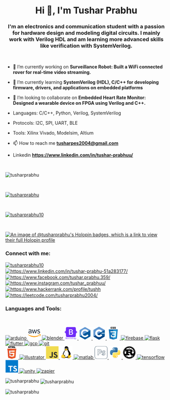 <h1 align="center">Hi 👋, I'm Tushar Prabhu</h1>
<h3 align="center">I'm an electronics and communication student with a passion for hardware design and modeling digital circuits. I mainly work with Verilog HDL and am learning more advanced skills like verification with SystemVerilog.</h3>
<br>

- 🔭 I’m currently working on **Surveillance Robot: Built a WiFi connected rover for real-time video streaming.**

- 🌱 I’m currently learning **SystemVerilog (HDL), C/C++ for developing firmware, drivers, and applications on embedded platforms**

- 👯 I’m looking to collaborate on **Embedded Heart Rate Monitor: Designed a wearable device on FPGA using Verilog and C++.**

- Languages: C/C++, Python, Verilog, SystemVerilog
- Protocols: I2C, SPI, UART, BLE
- Tools: Xilinx Vivado, Modelsim, Altium

- 📫 How to reach me **tusharpes2004@gmail.com**
- Linkedin **https://www.linkedin.com/in/tushar-prabhuu/**
<br>

<p align="left"> <img src="https://komarev.com/ghpvc/?username=tusharprabhu&label=Profile%20views&color=0e75b6&style=flat" alt="tusharprabhu" /> </p>
<br>

<p align="left"> <a href="https://github.com/ryo-ma/github-profile-trophy"><img src="https://github-profile-trophy.vercel.app/?username=tusharprabhu" alt="tusharprabhu" /></a> </p>
<br>

<p align="left"> <a href="https://twitter.com/tusharprabhu10" target="blank"><img src="https://img.shields.io/twitter/follow/tusharprabhu10?logo=twitter&style=for-the-badge" alt="tusharprabhu10" /></a> </p>
<br>
  
[![An image of @tusharprabhu's Holopin badges, which is a link to view their full Holopin profile](https://holopin.me/tusharprabhu)](https://holopin.io/@tusharprabhu)



<h3 align="left">Connect with me:</h3>
<p align="left">
<a href="https://twitter.com/tusharprabhu10" target="blank"><img align="center" src="https://raw.githubusercontent.com/rahuldkjain/github-profile-readme-generator/master/src/images/icons/Social/twitter.svg" alt="tusharprabhu10" height="30" width="40" /></a>
<a href="https://linkedin.com/in/https://www.linkedin.com/in/tushar-prabhu-51a283177/" target="blank"><img align="center" src="https://raw.githubusercontent.com/rahuldkjain/github-profile-readme-generator/master/src/images/icons/Social/linked-in-alt.svg" alt="https://www.linkedin.com/in/tushar-prabhu-51a283177/" height="30" width="40" /></a>
<a href="https://fb.com/https://www.facebook.com/tushar.prabhu.359/" target="blank"><img align="center" src="https://raw.githubusercontent.com/rahuldkjain/github-profile-readme-generator/master/src/images/icons/Social/facebook.svg" alt="https://www.facebook.com/tushar.prabhu.359/" height="30" width="40" /></a>
<a href="https://instagram.com/https://www.instagram.com/tushar_prabhuu/" target="blank"><img align="center" src="https://raw.githubusercontent.com/rahuldkjain/github-profile-readme-generator/master/src/images/icons/Social/instagram.svg" alt="https://www.instagram.com/tushar_prabhuu/" height="30" width="40" /></a>
<a href="https://www.hackerrank.com/https://www.hackerrank.com/profile/tushh" target="blank"><img align="center" src="https://raw.githubusercontent.com/rahuldkjain/github-profile-readme-generator/master/src/images/icons/Social/hackerrank.svg" alt="https://www.hackerrank.com/profile/tushh" height="30" width="40" /></a>
<a href="https://www.leetcode.com/https://leetcode.com/tusharprabhu2004/" target="blank"><img align="center" src="https://raw.githubusercontent.com/rahuldkjain/github-profile-readme-generator/master/src/images/icons/Social/leet-code.svg" alt="https://leetcode.com/tusharprabhu2004/" height="30" width="40" /></a>
</p>

<h3 align="left">Languages and Tools:</h3>
<img src="https://img.shields.io/badge/Code-SystemVerilog-informational?style=flat&amp;logo=systemverilog&amp;logoColor=white&amp;color=4AB197" alt="" class="">
<img src="https://img.shields.io/badge/Code-C++-informational?style=flat&amp;logo=cplusplus&amp;logoColor=white&amp;color=4AB197" alt="" class="">

<p align="left"> <a href="https://www.arduino.cc/" target="_blank" rel="noreferrer"> <img src="https://cdn.worldvectorlogo.com/logos/arduino-1.svg" alt="arduino" width="40" height="40"/> </a> <a href="https://aws.amazon.com" target="_blank" rel="noreferrer"> <img src="https://raw.githubusercontent.com/devicons/devicon/master/icons/amazonwebservices/amazonwebservices-original-wordmark.svg" alt="aws" width="40" height="40"/> </a> <a href="https://www.blender.org/" target="_blank" rel="noreferrer"> <img src="https://download.blender.org/branding/community/blender_community_badge_white.svg" alt="blender" width="40" height="40"/> </a> <a href="https://getbootstrap.com" target="_blank" rel="noreferrer"> <img src="https://raw.githubusercontent.com/devicons/devicon/master/icons/bootstrap/bootstrap-plain-wordmark.svg" alt="bootstrap" width="40" height="40"/> </a> <a href="https://www.cprogramming.com/" target="_blank" rel="noreferrer"> <img src="https://raw.githubusercontent.com/devicons/devicon/master/icons/c/c-original.svg" alt="c" width="40" height="40"/> </a> <a href="https://www.w3schools.com/cpp/" target="_blank" rel="noreferrer"> <img src="https://raw.githubusercontent.com/devicons/devicon/master/icons/cplusplus/cplusplus-original.svg" alt="cplusplus" width="40" height="40"/> </a> <a href="https://www.w3schools.com/css/" target="_blank" rel="noreferrer"> <img src="https://raw.githubusercontent.com/devicons/devicon/master/icons/css3/css3-original-wordmark.svg" alt="css3" width="40" height="40"/> </a> <a href="https://firebase.google.com/" target="_blank" rel="noreferrer"> <img src="https://www.vectorlogo.zone/logos/firebase/firebase-icon.svg" alt="firebase" width="40" height="40"/> </a> <a href="https://flask.palletsprojects.com/" target="_blank" rel="noreferrer"> <img src="https://www.vectorlogo.zone/logos/pocoo_flask/pocoo_flask-icon.svg" alt="flask" width="40" height="40"/> </a> <a href="https://flutter.dev" target="_blank" rel="noreferrer"> <img src="https://www.vectorlogo.zone/logos/flutterio/flutterio-icon.svg" alt="flutter" width="40" height="40"/> </a> <a href="https://cloud.google.com" target="_blank" rel="noreferrer"> <img src="https://www.vectorlogo.zone/logos/google_cloud/google_cloud-icon.svg" alt="gcp" width="40" height="40"/> </a> <a href="https://git-scm.com/" target="_blank" rel="noreferrer"> <img src="https://www.vectorlogo.zone/logos/git-scm/git-scm-icon.svg" alt="git" width="40" height="40"/> </a> <br> <a href="https://www.w3.org/html/" target="_blank" rel="noreferrer"> <img src="https://raw.githubusercontent.com/devicons/devicon/master/icons/html5/html5-original-wordmark.svg" alt="html5" width="40" height="40"/> </a> <a href="https://www.adobe.com/in/products/illustrator.html" target="_blank" rel="noreferrer"> <img src="https://www.vectorlogo.zone/logos/adobe_illustrator/adobe_illustrator-icon.svg" alt="illustrator" width="40" height="40"/> </a> <a href="https://developer.mozilla.org/en-US/docs/Web/JavaScript" target="_blank" rel="noreferrer"> <img src="https://raw.githubusercontent.com/devicons/devicon/master/icons/javascript/javascript-original.svg" alt="javascript" width="40" height="40"/> </a> <a href="https://www.linux.org/" target="_blank" rel="noreferrer"> <img src="https://raw.githubusercontent.com/devicons/devicon/master/icons/linux/linux-original.svg" alt="linux" width="40" height="40"/> </a> <a href="https://www.mathworks.com/" target="_blank" rel="noreferrer"> <img src="https://upload.wikimedia.org/wikipedia/commons/2/21/Matlab_Logo.png" alt="matlab" width="40" height="40"/> </a> <a href="https://www.photoshop.com/en" target="_blank" rel="noreferrer"> <img src="https://raw.githubusercontent.com/devicons/devicon/master/icons/photoshop/photoshop-line.svg" alt="photoshop" width="40" height="40"/> </a> <a href="https://www.python.org" target="_blank" rel="noreferrer"> <img src="https://raw.githubusercontent.com/devicons/devicon/master/icons/python/python-original.svg" alt="python" width="40" height="40"/> </a> <a href="https://www.rust-lang.org" target="_blank" rel="noreferrer"> <img src="https://raw.githubusercontent.com/devicons/devicon/master/icons/rust/rust-plain.svg" alt="rust" width="40" height="40"/> </a> <a href="https://www.tensorflow.org" target="_blank" rel="noreferrer"> <img src="https://www.vectorlogo.zone/logos/tensorflow/tensorflow-icon.svg" alt="tensorflow" width="40" height="40"/> </a> <a href="https://www.typescriptlang.org/" target="_blank" rel="noreferrer"> <img src="https://raw.githubusercontent.com/devicons/devicon/master/icons/typescript/typescript-original.svg" alt="typescript" width="40" height="40"/> </a> <a href="https://unity.com/" target="_blank" rel="noreferrer"> <img src="https://www.vectorlogo.zone/logos/unity3d/unity3d-icon.svg" alt="unity" width="40" height="40"/> </a> <a href="https://zapier.com" target="_blank" rel="noreferrer"> <img src="https://www.vectorlogo.zone/logos/zapier/zapier-icon.svg" alt="zapier" width="40" height="40"/> </a> </p>

<p><img align="left" src="https://github-readme-stats.vercel.app/api/top-langs?username=tusharprabhu&show_icons=true&locale=en&layout=compact" alt="tusharprabhu" /></p>

<p>&nbsp;<img align="center" src="https://github-readme-stats.vercel.app/api?username=tusharprabhu&show_icons=true&locale=en" alt="tusharprabhu" /></p>

<p><img align="center" src="https://github-readme-streak-stats.herokuapp.com/?user=tusharprabhu&" alt="tusharprabhu" /></p>

